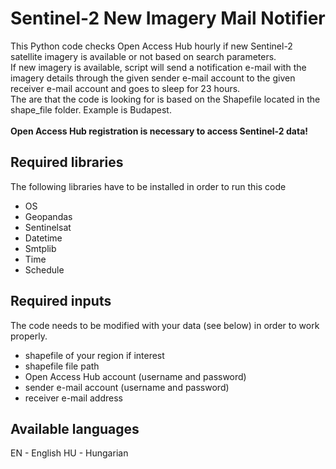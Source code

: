 # Sentinel-2 New Imagery Mail Notifier

This Python code checks Open Access Hub hourly if new Sentinel-2 satellite imagery is available or not based on search parameters.</br>
If new imagery is available, script will send a notification e-mail with the imagery details through the given sender e-mail account to the given receiver e-mail account and goes to sleep for 23 hours.</br>
The are that the code is looking for is based on the Shapefile located in the shape_file folder. Example is Budapest.</br></br>
**Open Access Hub registration is necessary to access Sentinel-2 data!**

## Required libraries
The following libraries have to be installed in order to run this code 
- OS
- Geopandas
- Sentinelsat
- Datetime
- Smtplib
- Time
- Schedule

## Required inputs
The code needs to be modified with your data (see below) in order to work properly.

- shapefile of your region if interest
- shapefile file path
- Open Access Hub account (username and password)
- sender e-mail account (username and password)
- receiver e-mail address

## Available languages
EN - English
HU - Hungarian
